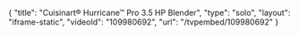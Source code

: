 {
    "title": "Cuisinart&reg; Hurricane&trade; Pro 3.5 HP Blender",
    "type": "solo",
    "layout": "iframe-static",
    "videoId": "109980692",
    "url": "\/tvpembed\/109980692"
}